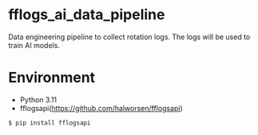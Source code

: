 # fflogs_ai_data_pipeline
Data engineering pipeline to collect rotation logs. The logs will be used to train AI models.

# Environment
* Python 3.11
* fflogsapi(https://github.com/halworsen/fflogsapi)
```
$ pip install fflogsapi
```